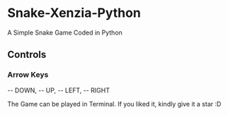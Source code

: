 # Snake-Xenzia-Python
A Simple Snake Game Coded in Python

## Controls
### Arrow Keys
-- DOWN,
-- UP,
-- LEFT,
-- RIGHT

The Game can be played in Terminal.
If you liked it, kindly give it a star :D
